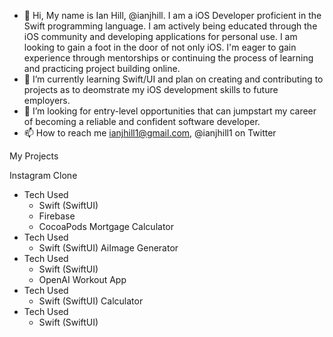 - 👋 Hi, My name is Ian Hill, @ianjhill. I am a iOS Developer proficient in the Swift programming language. I am actively being educated through the iOS community and developing applications for personal use. I am looking to gain a foot in the door of not only iOS. I'm eager to gain experience through mentorships or continuing the process of learning and practicing project building online.
- 🌱 I’m currently learning Swift/UI and plan on creating and contributing to projects as to deomstrate my iOS development skills to future employers.
- 💞️ I’m looking for entry-level opportunities that can jumpstart my career of becoming a reliable and confident software developer.
- 📫 How to reach me ianjhill1@gmail.com,
                     @ianjhill1 on Twitter

<!---
ianjhill/ianjhill is a ✨ special ✨ repository because its `README.md` (this file) appears on your GitHub profile.
You can click the Preview link to take a look at your changes.
--->


My Projects

Instagram Clone 
  - Tech Used
    - Swift (SwiftUI)
    - Firebase
    - CocoaPods
Mortgage Calculator
  - Tech Used
    - Swift (SwiftUI)
AiImage Generator
  - Tech Used
    - Swift (SwiftUI)
    - OpenAI
Workout App
  - Tech Used
    - Swift (SwiftUI)
Calculator
  - Tech Used
    - Swift (SwiftUI)
